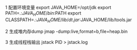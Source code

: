 1 配置环境变量
export JAVA_HOME=/opt/jdk
export PATH=.:$JAVA_HOME/bin:$PATH
export CLASSPATH=.:$JAVA_HOME/lib/dt.jar:$JAVA_HOME/lib/tools.jar



2 生成堆内存dump
jmap -dump:live,format=b,file=heap.bin <PID>　



3 生成线程栈输出
jstack PID > jstack.log

